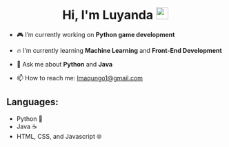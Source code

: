 <h1 align="center">Hi, I'm Luyanda <img src="https://i.giphy.com/media/hvRJCLFzcasrR4ia7z/giphy.webp" width="28"> </h1>



- 🎮 I’m currently working on **Python game development**
  
- 🔥 I’m currently learning **Machine Learning** and **Front-End Development**
  
- 💬 Ask me about **Python** and **Java**
  
- 📫 How to reach me: lmaqungo1@gmail.com

## Languages:
- Python 🐍
- Java ☕
- HTML, CSS, and Javascript 🌐

